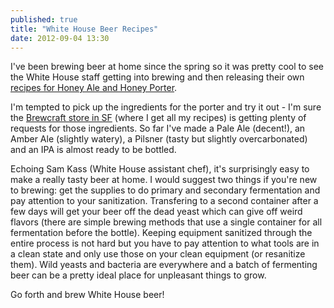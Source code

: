 ```yaml
---
published: true
title: "White House Beer Recipes"
date: 2012-09-04 13:30
---
```

I've been brewing beer at home since the spring so it was pretty cool to see the White House staff getting into brewing and then releasing their own [recipes for Honey Ale and Honey Porter](http://www.whitehouse.gov/blog/2012/09/01/ale-chief-white-house-beer-recipe).

I'm tempted to pick up the ingredients for the porter and try it out - I'm sure the [Brewcraft store in SF](http://www.sanfranciscobrewcraft.com/) (where I get all my recipes) is getting plenty of requests for those ingredients. So far I've made a Pale Ale (decent!), an Amber Ale (slightly watery), a Pilsner (tasty but slightly overcarbonated) and an IPA is almost ready to be bottled.

Echoing Sam Kass (White House assistant chef), it's surprisingly easy to make a really tasty beer at home. I would suggest two things if you're new to brewing: get the supplies to do primary and secondary fermentation and pay attention to your sanitization. Transfering to a second container after a few days will get your beer off the dead yeast which can give off weird flavors (there are simple brewing methods that use a single container for all fermentation before the bottle). Keeping equipment sanitized through the entire process is not hard but you have to pay attention to what tools are in a clean state and only use those on your clean equipment (or resanitize them). Wild yeasts and bacteria are everywhere and a batch of fermenting beer can be a pretty ideal place for unpleasant things to grow.

Go forth and brew White House beer!